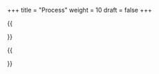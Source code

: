 +++
title = "Process"
weight = 10
draft = false
+++

{{<section title="Process">}}
<!-- We startetd the project by brainstorming and noting down our ideas on a Miro Board. We had an idea, to do a chatbot like "Perplexity" and let the customers ask there bot about the products. Instead we decided to have the AI-Tool on the productpage of idealp and output the information for the customer. We wanted the tool to include pros and cons as well as a summary of the customer reviews to the product they are looking up. 

-----Bild----

To work efficiently we defined tasks we wanted to do for the week and than split up in two groups. To give our project a structure we made a road map with a few milestones.We started out by getting familiar with Python and the Git workflow.After that we started building a class that takes information from the idealo page and pass the information from the site to an class that uses opaenAI's GPT to summarize the information. Furthermore we created a main class that combines the ai class and idealo class to see our first result. Following we  -->




{{</section>}}
